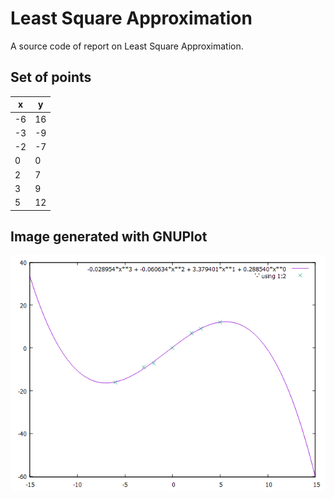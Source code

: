 # Least Square Approximation
A source code of report on Least Square Approximation.
## Set of points
| x  | y  |
| -- | -- |
| -6 | 16 |
| -3 | -9 |
| -2 | -7 |
| 0 | 0 |
| 2 | 7 |
| 3 | 9 |
| 5 | 12 |
## Image generated with GNUPlot
![GNUPlot graph](GraphP.png "GNUPlot graph")
